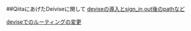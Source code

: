 ##QiitaにあげたDeiviseに関して
[deviseの導入とsign_in,out後のpathなど](https://qiita.com/kumatarousuke/items/7d5c47b4a40f6912adf2)

[deviseでのルーティングの変更](https://qiita.com/kumatarousuke/items/240c1cc14543d1e1c33e)
